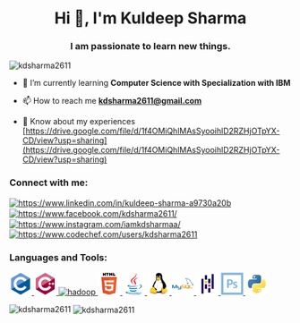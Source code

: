 <h1 align="center">Hi 👋, I'm Kuldeep Sharma</h1>
<h3 align="center">I am passionate to learn new things.</h3>

<p align="left"> <img src="https://komarev.com/ghpvc/?username=kdsharma2611&label=Profile%20views&color=0e75b6&style=flat" alt="kdsharma2611" /> </p>

- 🌱 I’m currently learning **Computer Science with Specialization with IBM**

- 📫 How to reach me **kdsharma2611@gmail.com**

- 📄 Know about my experiences [https://drive.google.com/file/d/1f4OMiQhlMAsSyooihlD2RZHjOTpYX-CD/view?usp=sharing](https://drive.google.com/file/d/1f4OMiQhlMAsSyooihlD2RZHjOTpYX-CD/view?usp=sharing)

<h3 align="left">Connect with me:</h3>
<p align="left">
<a href="https://linkedin.com/in/https://www.linkedin.com/in/kuldeep-sharma-a9730a20b" target="blank"><img align="center" src="https://raw.githubusercontent.com/rahuldkjain/github-profile-readme-generator/master/src/images/icons/Social/linked-in-alt.svg" alt="https://www.linkedin.com/in/kuldeep-sharma-a9730a20b" height="30" width="40" /></a>
<a href="https://fb.com/https://www.facebook.com/kdsharma2611/" target="blank"><img align="center" src="https://raw.githubusercontent.com/rahuldkjain/github-profile-readme-generator/master/src/images/icons/Social/facebook.svg" alt="https://www.facebook.com/kdsharma2611/" height="30" width="40" /></a>
<a href="https://instagram.com/https://www.instagram.com/iamkdsharmaa/" target="blank"><img align="center" src="https://raw.githubusercontent.com/rahuldkjain/github-profile-readme-generator/master/src/images/icons/Social/instagram.svg" alt="https://www.instagram.com/iamkdsharmaa/" height="30" width="40" /></a>
<a href="https://www.codechef.com/users/https://www.codechef.com/users/kdsharma2611" target="blank"><img align="center" src="https://cdn.jsdelivr.net/npm/simple-icons@3.1.0/icons/codechef.svg" alt="https://www.codechef.com/users/kdsharma2611" height="30" width="40" /></a>
</p>

<h3 align="left">Languages and Tools:</h3>
<p align="left"> <a href="https://www.cprogramming.com/" target="_blank" rel="noreferrer"> <img src="https://raw.githubusercontent.com/devicons/devicon/master/icons/c/c-original.svg" alt="c" width="40" height="40"/> </a> <a href="https://www.w3schools.com/cpp/" target="_blank" rel="noreferrer"> <img src="https://raw.githubusercontent.com/devicons/devicon/master/icons/cplusplus/cplusplus-original.svg" alt="cplusplus" width="40" height="40"/> </a> <a href="https://hadoop.apache.org/" target="_blank" rel="noreferrer"> <img src="https://www.vectorlogo.zone/logos/apache_hadoop/apache_hadoop-icon.svg" alt="hadoop" width="40" height="40"/> </a> <a href="https://www.w3.org/html/" target="_blank" rel="noreferrer"> <img src="https://raw.githubusercontent.com/devicons/devicon/master/icons/html5/html5-original-wordmark.svg" alt="html5" width="40" height="40"/> </a> <a href="https://www.java.com" target="_blank" rel="noreferrer"> <img src="https://raw.githubusercontent.com/devicons/devicon/master/icons/java/java-original.svg" alt="java" width="40" height="40"/> </a> <a href="https://www.linux.org/" target="_blank" rel="noreferrer"> <img src="https://raw.githubusercontent.com/devicons/devicon/master/icons/linux/linux-original.svg" alt="linux" width="40" height="40"/> </a> <a href="https://www.mysql.com/" target="_blank" rel="noreferrer"> <img src="https://raw.githubusercontent.com/devicons/devicon/master/icons/mysql/mysql-original-wordmark.svg" alt="mysql" width="40" height="40"/> </a> <a href="https://pandas.pydata.org/" target="_blank" rel="noreferrer"> <img src="https://raw.githubusercontent.com/devicons/devicon/2ae2a900d2f041da66e950e4d48052658d850630/icons/pandas/pandas-original.svg" alt="pandas" width="40" height="40"/> </a> <a href="https://www.photoshop.com/en" target="_blank" rel="noreferrer"> <img src="https://raw.githubusercontent.com/devicons/devicon/master/icons/photoshop/photoshop-line.svg" alt="photoshop" width="40" height="40"/> </a> <a href="https://www.python.org" target="_blank" rel="noreferrer"> <img src="https://raw.githubusercontent.com/devicons/devicon/master/icons/python/python-original.svg" alt="python" width="40" height="40"/> </a> </p>

<p><img align="left" src="https://github-readme-stats.vercel.app/api/top-langs?username=kdsharma2611&show_icons=true&locale=en&layout=compact" alt="kdsharma2611" /></p>

<p>&nbsp;<img align="center" src="https://github-readme-stats.vercel.app/api?username=kdsharma2611&show_icons=true&locale=en" alt="kdsharma2611" /></p>
